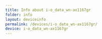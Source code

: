 ```yaml
---
title: Info about i-o_data_wn-ax1167gr
folder: info
layout: deviceinfo
permalink: /devices/i-o_data_wn-ax1167gr/
device: i-o_data_wn-ax1167gr
---
```

